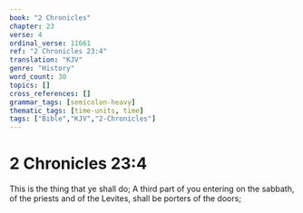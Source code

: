 ```yaml
---
book: "2 Chronicles"
chapter: 23
verse: 4
ordinal_verse: 11661
ref: "2 Chronicles 23:4"
translation: "KJV"
genre: "History"
word_count: 30
topics: []
cross_references: []
grammar_tags: [semicolon-heavy]
thematic_tags: [time-units, time]
tags: ["Bible","KJV","2-Chronicles"]
---
```


# 2 Chronicles 23:4

This is the thing that ye shall do; A third part of you entering on the sabbath, of the priests and of the Levites, shall be porters of the doors;
